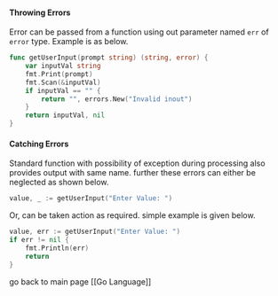 #### Throwing Errors
Error can be passed from a function using out parameter named `err` of `error` type. Example is as below.
```go
func getUserInput(prompt string) (string, error) {
	var inputVal string
	fmt.Print(prompt)
	fmt.Scan(&inputVal)
	if inputVal == "" {
		return "", errors.New("Invalid inout")
	}
	return inputVal, nil
}
```

#### Catching Errors
Standard function with possibility of exception during processing also provides output with same name. further these errors can either be neglected as shown below.
```go
value, _ := getUserInput("Enter Value: ")
```

Or, can be taken action as required. simple example is given below.
```go
value, err := getUserInput("Enter Value: ")
if err != nil {
    fmt.Println(err)
    return
}
```

go back to main page [[Go Language]]
